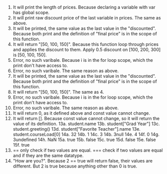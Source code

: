 1. It will print the length of prices. Because declaring a variable with var has global scope.
2. It will print raw discount price of the last variable in prices. The same as above.
3. It will be printed, the same value as the last value in the "discounted". Because both print and the definition of "final price" is in the scope of this function.
4. It will return "[50, 100, 150]". Because this function loop through prices and applies the discount to them. Apply 0.5 discount on [100, 200, 300] is [50, 100, 150].
5. Error, no such varibale. Because i is in the for loop scope, which the print don't have access to.
6. Error, no such varibale. The same reason as above.
7. It will be printed, the same value as the last value in the "discounted". Because both print and the definition of "final price" is in the scope of this function.
8. It will return "[50, 100, 150]". The same as 4.
9. Error, no such varibale. Because i is in the for loop scope, which the print don't have access to.
10. Error, no such varibale. The same reason as above.
11. It will return 0, as it defined above and const value cannot change.
12. It will return []. Because const value cannot change, so it will return the value of its definition.
13a. student.name
13b. student["Grad Year"]
13c. student.greeting()
13d. student["Favorite Teacher"].name
13e. student.courseLoad[0]
14a. 32
14b. 1
14c. 3
14b. 3null
14e. 4
14f. 0
14g. 3undefined
14h. NaN
15a. true
15b. false
15c. true
15d. false
15e. false
15f. true
16. == only check if two values are equal. === check if two values are equal and if they are the same datatype.
17. "How are you?". Because 2 == true will return false, their values are different. But 2 is true because anything other than 0 is true.
